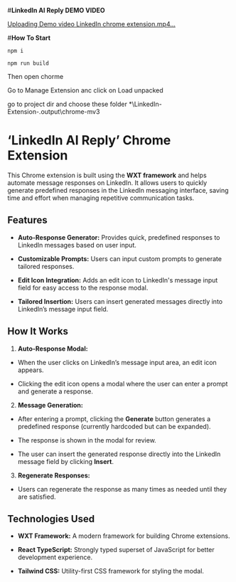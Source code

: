 #**LinkedIn AI Reply DEMO VIDEO**

[Uploading Demo video LinkedIn chrome extension.mp4…](https://github.com/user-attachments/assets/b8bde5c3-0a25-456d-ace6-962ede147112)

#**How To Start**

`npm i`

 `npm run build`

Then open chorme

Go to Manage Extension anc click on Load unpacked

go to project dir and choose these folder *\LinkedIn-Extension-\.output\chrome-mv3

  

# ‘LinkedIn AI Reply’ Chrome Extension

  

This Chrome extension is built using the **WXT framework** and helps automate message responses on LinkedIn. It allows users to quickly generate predefined responses in the LinkedIn messaging interface, saving time and effort when managing repetitive communication tasks.

  

## Features

  

-  **Auto-Response Generator:** Provides quick, predefined responses to LinkedIn messages based on user input.

-  **Customizable Prompts:** Users can input custom prompts to generate tailored responses.

-  **Edit Icon Integration:** Adds an edit icon to LinkedIn's message input field for easy access to the response modal.

-  **Tailored Insertion:** Users can insert generated messages directly into LinkedIn’s message input field.

  

## How It Works

  

1.  **Auto-Response Modal:**

- When the user clicks on LinkedIn’s message input area, an edit icon appears.

- Clicking the edit icon opens a modal where the user can enter a prompt and generate a response.

2.  **Message Generation:**

- After entering a prompt, clicking the **Generate** button generates a predefined response (currently hardcoded but can be expanded).

- The response is shown in the modal for review.

- The user can insert the generated response directly into the LinkedIn message field by clicking **Insert**.

  

3.  **Regenerate Responses:**

- Users can regenerate the response as many times as needed until they are satisfied.

  

## Technologies Used

  

-  **WXT Framework:** A modern framework for building Chrome extensions.

-  **React TypeScript:** Strongly typed superset of JavaScript for better development experience.

-  **Tailwind CSS:** Utility-first CSS framework for styling the modal.

